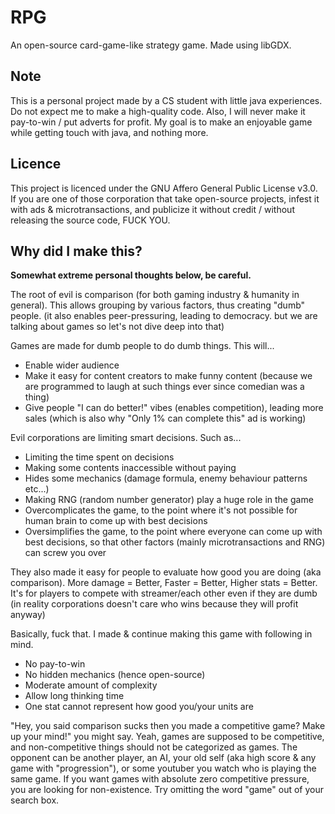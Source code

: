 # RPG
An open-source card-game-like strategy game. Made using libGDX.
## Note
This is a personal project made by a CS student with little java experiences. 
Do not expect me to make a high-quality code.
Also, I will never make it pay-to-win / put adverts for profit.
My goal is to make an enjoyable game while getting touch with java, and nothing more.

## Licence
This project is licenced under the GNU Affero General Public License v3.0.
If you are one of those corporation that take open-source projects, infest it with ads & microtransactions, and publicize it without credit / without releasing the source code, FUCK YOU.

## Why did I make this?
**Somewhat extreme personal thoughts below, be careful.**

The root of evil is comparison (for both gaming industry & humanity in general).
This allows grouping by various factors, thus creating "dumb" people.
(it also enables peer-pressuring, leading to democracy. but we are talking about games so let's not dive deep into that)

Games are made for dumb people to do dumb things. This will...
* Enable wider audience
* Make it easy for content creators to make funny content (because we are programmed to laugh at such things ever since comedian was a thing)
* Give people "I can do better!" vibes (enables competition), leading more sales (which is also why "Only 1% can complete this" ad is working)

Evil corporations are limiting smart decisions. Such as...
* Limiting the time spent on decisions
* Making some contents inaccessible without paying
* Hides some mechanics (damage formula, enemy behaviour patterns etc...)
* Making RNG (random number generator) play a huge role in the game
* Overcomplicates the game, to the point where it's not possible for human brain to come up with best decisions
* Oversimplifies the game, to the point where everyone can come up with best decisions, so that other factors (mainly microtransactions and RNG) can screw you over

They also made it easy for people to evaluate how good you are doing (aka comparison).
More damage = Better, Faster = Better, Higher stats = Better.
It's for players to compete with streamer/each other even if they are dumb (in reality corporations doesn't care who wins because they will profit anyway)

Basically, fuck that. I made & continue making this game with following in mind.
* No pay-to-win
* No hidden mechanics (hence open-source)
* Moderate amount of complexity
* Allow long thinking time
* One stat cannot represent how good you/your units are

"Hey, you said comparison sucks then you made a competitive game? Make up your mind!" you might say.
Yeah, games are supposed to be competitive, and non-competitive things should not be categorized as games.
The opponent can be another player, an AI, your old self (aka high score & any game with "progression"), or some youtuber you watch who is playing the same game.
If you want games with absolute zero competitive pressure, you are looking for non-existence. Try omitting the word "game" out of your search box.